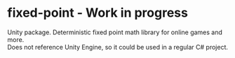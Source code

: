 # fixed-point - Work in progress

Unity package. Deterministic fixed point math library for online games and more.  
Does not reference Unity Engine, so it could be used in a regular C# project.
